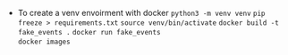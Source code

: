 - To create a venv envoirment with docker 
  ``` python3 -m venv venv ``` 
  ``` pip freeze > requirements.txt ``` 
  ``` source venv/bin/activate ```
  ``` docker build -t fake_events . ```
  ``` docker run fake_events ```   
  ```docker images ```